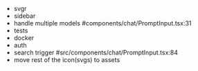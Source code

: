- svgr
- sidebar
- handle multiple models #components/chat/PromptInput.tsx:31
- tests
- docker
- auth
- search trigger #src/components/chat/PromptInput.tsx:84
- move rest of the icon(svgs) to assets

